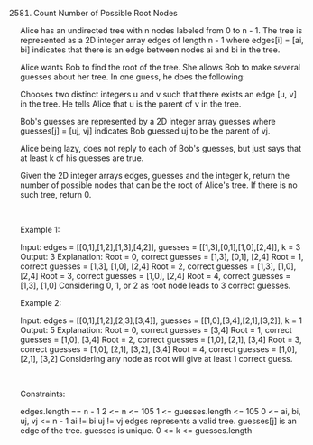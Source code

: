 2581. Count Number of Possible Root Nodes

Alice has an undirected tree with n nodes labeled from 0 to n - 1. The tree is represented as a 2D integer array edges of length n - 1 where edges[i] = [ai, bi] indicates that there is an edge between nodes ai and bi in the tree.

Alice wants Bob to find the root of the tree. She allows Bob to make several guesses about her tree. In one guess, he does the following:

Chooses two distinct integers u and v such that there exists an edge [u, v] in the tree.
He tells Alice that u is the parent of v in the tree.

Bob's guesses are represented by a 2D integer array guesses where guesses[j] = [uj, vj] indicates Bob guessed uj to be the parent of vj.

Alice being lazy, does not reply to each of Bob's guesses, but just says that at least k of his guesses are true.

Given the 2D integer arrays edges, guesses and the integer k, return the number of possible nodes that can be the root of Alice's tree. If there is no such tree, return 0.

 

Example 1:

Input: edges = [[0,1],[1,2],[1,3],[4,2]], guesses = [[1,3],[0,1],[1,0],[2,4]], k = 3
Output: 3
Explanation: 
Root = 0, correct guesses = [1,3], [0,1], [2,4]
Root = 1, correct guesses = [1,3], [1,0], [2,4]
Root = 2, correct guesses = [1,3], [1,0], [2,4]
Root = 3, correct guesses = [1,0], [2,4]
Root = 4, correct guesses = [1,3], [1,0]
Considering 0, 1, or 2 as root node leads to 3 correct guesses.



Example 2:

Input: edges = [[0,1],[1,2],[2,3],[3,4]], guesses = [[1,0],[3,4],[2,1],[3,2]], k = 1
Output: 5
Explanation: 
Root = 0, correct guesses = [3,4]
Root = 1, correct guesses = [1,0], [3,4]
Root = 2, correct guesses = [1,0], [2,1], [3,4]
Root = 3, correct guesses = [1,0], [2,1], [3,2], [3,4]
Root = 4, correct guesses = [1,0], [2,1], [3,2]
Considering any node as root will give at least 1 correct guess. 



 

Constraints:

edges.length == n - 1
2 <= n <= 105
1 <= guesses.length <= 105
0 <= ai, bi, uj, vj <= n - 1
ai != bi
uj != vj
edges represents a valid tree.
guesses[j] is an edge of the tree.
guesses is unique.
0 <= k <= guesses.length